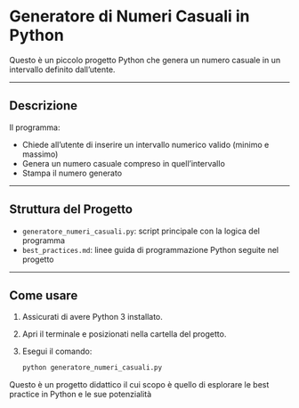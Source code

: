   # Generatore di Numeri Casuali in Python

Questo è un piccolo progetto Python che genera un numero casuale in un intervallo definito dall’utente.

---

## Descrizione

Il programma:

- Chiede all’utente di inserire un intervallo numerico valido (minimo e massimo)
- Genera un numero casuale compreso in quell’intervallo
- Stampa il numero generato

---

## Struttura del Progetto

- `generatore_numeri_casuali.py`: script principale con la logica del programma
- `best_practices.md`: linee guida di programmazione Python seguite nel progetto

---

## Come usare

1. Assicurati di avere Python 3 installato.
2. Apri il terminale e posizionati nella cartella del progetto.
3. Esegui il comando:

   ```bash
   python generatore_numeri_casuali.py

Questo è un progetto didattico il cui scopo è quello di esplorare le best practice in Python e le sue potenzialità
